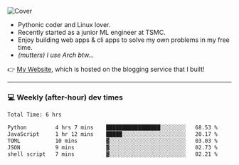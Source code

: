 ![Cover](https://i.imgur.com/BmnIp4h.jpg)

- Pythonic coder and Linux lover.
- Recently started as a junior ML engineer at TSMC.
- Enjoy building web apps & cli apps to solve my own problems in my free time.
- _(mutters) I use Arch btw..._

👉️ [My Website](https://whoosh.blog/@hank), which is hosted on the blogging service that I built!

---

### 💻 Weekly (after-hour) dev times

<!--START_SECTION:waka-->

```txt
Total Time: 6 hrs

Python         4 hrs 7 mins    █████████████████░░░░░░░░   68.53 %
JavaScript     1 hr 12 mins    █████░░░░░░░░░░░░░░░░░░░░   20.17 %
TOML           10 mins         ▓░░░░░░░░░░░░░░░░░░░░░░░░   03.03 %
JSON           9 mins          ▓░░░░░░░░░░░░░░░░░░░░░░░░   02.73 %
shell script   7 mins          ▓░░░░░░░░░░░░░░░░░░░░░░░░   02.21 %
```

<!--END_SECTION:waka-->
